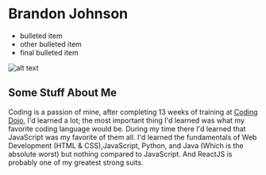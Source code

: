 


# Brandon Johnson 
- bulleted item
- other bulleted item
- final bulleted item

![alt text](https://static.wikia.nocookie.net/athfwiki/images/f/f6/Athfepmayhemofthemooninites.png/revision/latest/scale-to-width-down/367?cb=20101230221207)

## Some Stuff About Me
  Coding is a passion of mine, after completing 13 weeks of training at [Coding Dojo](https://www.codingdojo.com/), I'd learned a lot; the most important thing I'd learned was what my favorite coding language would be.
  During my time there I'd learned that JavaScript was my favorite of them all. I'd learned the fundamentals of Web Development (HTML & CSS),JavaScript, Python, and Java (Which is the absolute worst) but nothing compared to JavaScript. And ReactJS is probably one of my greatest strong suits.
